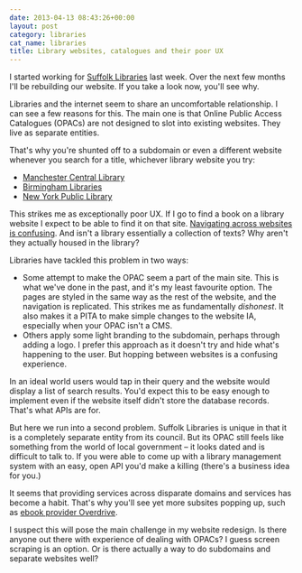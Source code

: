 ```yaml
---
date: 2013-04-13 08:43:26+00:00
layout: post
category: libraries
cat_name: libraries
title: Library websites, catalogues and their poor UX
---
```


I started working for [Suffolk Libraries](http://suffolklibraries.co.uk) last week. Over the next few months I'll be rebuilding our website. If you take a look now, you'll see why.

Libraries and the internet seem to share an uncomfortable relationship. I can see a few reasons for this. The main one is that Online Public Access Catalogues (OPACs) are not designed to slot into existing websites. They live as separate entities.

That's why you're shunted off to a subdomain or even a different website whenever you search for a title, whichever library website you try:

* [Manchester Central Library](https://librarycatalogue.manchester.gov.uk)
* [Birmingham Libraries](https://library-opac.birmingham.gov.uk/cgi-bin/spydus.exe/MSGTRN/OPAC/HOME)
* [New York Public Library](http://nypl.bibliocommons.com/)

This strikes me as exceptionally poor UX. If I go to find a book on a library website I expect to be able to find it on that site. [Navigating across websites is confusing](http://www.nngroup.com/articles/top-10-ia-mistakes/). And isn't a library essentially a collection of texts? Why aren't they actually housed in the library?

Libraries have tackled this problem in two ways:

* Some attempt to make the OPAC seem a part of the main site. This is what we've done in the past, and it's my least favourite option. The pages are styled in the same way as the rest of the website, and the navigation is replicated. This strikes me as fundamentally _dishonest_. It also makes it a PITA to make simple changes to the website IA, especially when your OPAC isn't a CMS.
* Others apply some light branding to the subdomain, perhaps through adding a logo. I prefer this approach as it doesn't try and hide what's happening to the user. But hopping between websites is a confusing experience.

In an ideal world users would tap in their query and the website would display a list of search results. You'd expect this to be easy enough to implement even if the website itself didn't store the database records. That's what APIs are for.

But here we run into a second problem. Suffolk Libraries is unique in that it is a completely separate entity from its council. But its OPAC still feels like something from the world of local government &#8211; it looks dated and is difficult to talk to. If you were able to come up with a library management system with an easy, open API you'd make a killing (there's a business idea for you.)

It seems that providing services across disparate domains and services has become a habit. That's why you'll see yet more subsites popping up, such as [ebook provider Overdrive](http://manchesterdownload.lib.overdrive.com/).

I suspect this will pose the main challenge in my website redesign. Is there anyone out there with experience of dealing with OPACs? I guess screen scraping is an option. Or is there actually a way to do subdomains and separate websites well?